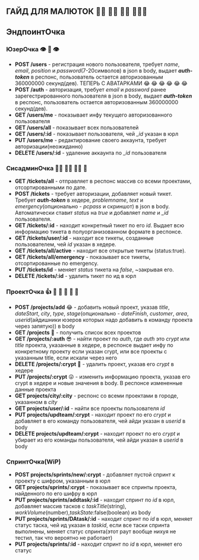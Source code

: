 ГАЙД ДЛЯ МАЛЮТОК :man_with_probing_cane: :person_in_manual_wheelchair: :man_in_manual_wheelchair: :family_man_man_boy:
---------------------
## ЭндпоинтОчка
### ЮзерОчка :eye: :lips: :eye:
- **POST /users** - регистрация нового пользователя, требует *name*, *email*, *position* и *password*(7-20символов) в json в body, выдает ***auth-token*** в респонс, пользователь остается авторизованным 360000000 секунд(дев). ТЕПЕРЬ С АВАТАРКАМИ :joy: :joy: :joy: :joy: :joy: :joy:
- **POST /auth** - авторизация, требует *email* и *password* ранее зарегестрированного пользователя в json в body, выдает ***auth-token*** в респонс, пользователь остается авторизованным 360000000 секунд(дев).
- **GET /users/me** - показывает инфу текущего авторизованного пользователя
- **GET /users/all** - показывает всех пользователей
- **GET /users/:id** - показывает пользователя, чей *_id* указан в юрл
- **PUT /users/me** - редактирование своего аккаунта, требует авторизации(неожиданно)
- **DELETE /users/:id** - удаление аккаунта по *_id* пользователя

### СисадминОчка :mechanic: :man_mechanic: :mechanic: :place_of_worship:
  - **GET /tickets/all** - отправляет в респонс массив со всеми проектами, отсортированными по дате.
  - **POST /tickets** - требует авторизации, добавляет новый тикет. Требует ***auth-token*** в хедере, *problemname*, *text* и *emergency*(опционально - *pcpass* и скриншот) в json в body. Автоматически ставит *status* на *true* и добавляет *name* и *_id* пользователя.
  - **GET /tickets/:id** - находит конкретный тикет по его *id*. Выдает всю информацию тикета в полуорганизованном формате в респонсе.
  - **GET /tickets/user/:id** - находит все тикеты, созданные пользователем, чей *id* указан в хедере.
  - **GET /tickets/all/active** - находит все открытые тикеты (status:true).
  - **GET /tickets/all/emergency** - показывает все тикеты, отсортированные по emergency.
  - **PUT /tickets/id** - меняет *status* тикета на *false*, ~закрывая его.
  - **DELETE /tickets/:id** - удалить тикет по ид в юрл

### ПроектОчка :thumbsup: :call_me_hand: :call_me_hand: :call_me_hand: :call_me_hand: :call_me_hand:
  - **POST /projects/add** :joy: - добавить новый проект, указав *title*, *dateStart*, *city*, *type*, *stage*(опционально - *dateFinish*, *customer*, *area*, *userid*(айдишники юзеров которых надо добавить в команду проекта через запятую)) в body
  - **GET /projects** :star_struck: - получить список всех проектов
  - **GET /projects/:auth** :sunglasses: - найти проект по *auth*, где *auth* это *crypt* или *title* проекта, указанные в хедере, в респонсе выдает инфу по конкретному проекту если указан crypt, или все проекты с указанным title, если искали через него
  - **DELETE /projects/:crypt** :grimacing: - удалить проект, указав его *crypt* в хедере
  - **PUT /projects/:crypt** :stuck_out_tongue_winking_eye: - изменить информацию проекта, указав его crypt в хедере и новые значения в body. В респонсе измененные данные проекта
  - **GET projects/city/:city** - респонс со всеми проектами в городе, указанном в *city*
  - **GET projects/user/:id** - найти все проекты пользователя *id*
  - **PUT projects/updteam/:crypt** - находит проект по его *crypt* и добавляет в его команду пользователя, чей айди указан в *userid* в body
  - **DELETE projects/updteam/:crypt** - находит проект по его *crypt* и убирает из его команды пользователя, чей айди указан в *userid* в body

  ### СпринтОчка(WiP)
  - **POST projects/sprints/new/:crypt** - добавляет пустой спринт к проекту с шифром, указанным в юрл
  - **GET projects/sprints/:crypt** - показывает все спринты проекта, найденного по его шифру в юрл
  - **PUT projects/sprints/addtask/:id** - находит спринт по *id* в юрл, добавляет массив тасков с *taskTitle*(string), *workVolume*(number),*taskState*:false(boolean) из body
  - **PUT projects/sprints/DAtask/:id** -  находит спринт по *id* в юрл, меняет статус таска, чей ид указан в *taskid*, если все таски спринта выполнены, меняет статус спринта(этот раут вообще нихуя не тестил, так что вероятно не работает)
  - **PUT projects/sprints/:id** -  находит спринт по *id* в юрл, меняет его статус


<!-- password recovery plan
------------------
- find user by email, write recovery code to model and send it to user's email
- check whenever recovery code inserted by user is the same as the one in model
- if its the same, ask for new password, encrypt it and write to model

sprints plan
-------------------
- add empty sprint with inactive status +
- add task with taskTitle, workVolume, taskStatus +
- activate task, check if all tasks in sprint are activated, activate sprint if so +-
- activate sprint +







taskTitle:[taskTitle1,taskTitle2,taskTitle3,...,taskTitleN], workVolume:[workVolume1,workVolume2,workVolume3,...,workVolumeN], taskState:false ==>

 [{tastTitle:taskTitle1,workVolume:workVolume1,taskState:false},   {tastTitle:taskTitle2,workVolume:workVolume2,taskState:false},{tastTitle:taskTitle3,workVolume:workVolume3,taskState:false},  ...,  {tastTitle:taskTitleN,workVolume:workVolumeN,taskState:false}] -->